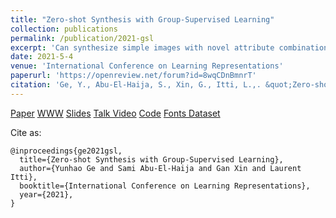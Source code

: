 ```yaml
---
title: "Zero-shot Synthesis with Group-Supervised Learning"
collection: publications
permalink: /publication/2021-gsl
excerpt: 'Can synthesize simple images with novel attribute combinations. E.g. having seen "red trucks" and "blue boats" our method could synthesize "blue truck" (or "red boat") even if these combinations are not presented during training. The latent space is disentangled among attributes by designing an auto-encoder that "swaps" latent subspaces during training.'
date: 2021-5-4
venue: 'International Conference on Learning Representations'
paperurl: 'https://openreview.net/forum?id=8wqCDnBmnrT'
citation: 'Ge, Y., Abu-El-Haija, S., Xin, G., Itti, L.,. &quot;Zero-shot Synthesis with Group-Supervised Learning.&quot; <i>International Conference on Learning Representations</i>. 2021.'
---
```


[Paper](https://openreview.net/forum?id=8wqCDnBmnrT)
[WWW](http://sami.haija.org/iclr21gsl/index.html)
[Slides](https://iclr.cc/media/iclr-2021/Slides/3059.pdf)
[Talk Video](https://youtu.be/_Mdf6rmmwR4)
[Code](https://github.com/gyhandy/Group-Supervised-Learning)
[Fonts Dataset](http://ilab.usc.edu/datasets/fonts)

Cite as:
    
    @inproceedings{ge2021gsl,
      title={Zero-shot Synthesis with Group-Supervised Learning},
      author={Yunhao Ge and Sami Abu-El-Haija and Gan Xin and Laurent Itti},
      booktitle={International Conference on Learning Representations},
      year={2021},
    }

